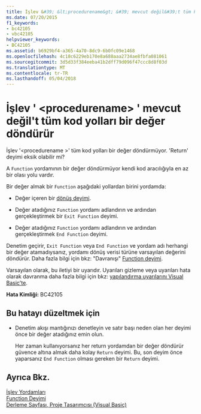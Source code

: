 ```yaml
---
title: İşlev &#39; &lt;procedurename&gt; &#39; mevcut değil&#39;t tüm kod yolları bir değer döndürür
ms.date: 07/20/2015
f1_keywords:
- bc42105
- vbc42105
helpviewer_keywords:
- BC42105
ms.assetid: b6929bf4-a365-4a70-8dc9-6b0fc09e1468
ms.openlocfilehash: 4c18c6229eb170e8a688aaa2734ae8fbfa081061
ms.sourcegitcommit: 3d5d33f384eeba41b2dff79d096f47ccc8d8f03d
ms.translationtype: MT
ms.contentlocale: tr-TR
ms.lasthandoff: 05/04/2018
---
```

# <a name="function-39ltprocedurenamegt39-doesn39t-return-a-value-on-all-code-paths"></a>İşlev &#39; &lt;procedurename&gt; &#39; mevcut değil&#39;t tüm kod yolları bir değer döndürür
İşlev '\<procedurename >' tüm kod yolları bir değer döndürmüyor. 'Return' deyimi eksik olabilir mi?  
  
 A `Function` yordamının bir değer döndürmüyor kendi kod aracılığıyla en az bir olası yolu vardır.  
  
 Bir değer almak bir `Function` aşağıdaki yollardan birini yordamda:  
  
-   Değer içeren bir [dönüş deyimi](../../../visual-basic/language-reference/statements/return-statement.md).  
  
-   Değer atadığınız `Function` yordamı adlandırın ve ardından gerçekleştirmek bir `Exit Function` deyimi.  
  
-   Değer atadığınız `Function` yordamı adlandırın ve ardından gerçekleştirmek `End Function` deyimi.  
  
 Denetim geçirir, `Exit Function` veya `End Function` ve yordam adı herhangi bir değer atamadıysanız, yordamı dönüş verisi türüne varsayılan değerini döndürür. Daha fazla bilgi için bkz: "Davranışı" [Function deyimi](../../../visual-basic/language-reference/statements/function-statement.md).  
  
 Varsayılan olarak, bu iletiyi bir uyarıdır. Uyarıları gizleme veya uyarıları hata olarak davranma daha fazla bilgi için bkz: [yapılandırma uyarılarını Visual Basic'te](/visualstudio/ide/configuring-warnings-in-visual-basic).  
  
 **Hata Kimliği:** BC42105  
  
## <a name="to-correct-this-error"></a>Bu hatayı düzeltmek için  
  
-   Denetim akışı mantığınızı denetleyin ve satır başı neden olan her deyimi önce bir değer atadığınız emin olun.  
  
     Her zaman kullanıyorsanız her return yordamdan bir değer döndürür güvence altına almak daha kolay `Return` deyimi. Bu, son deyim önce yaparsanız `End Function` olması gereken bir `Return` deyimi.  
  
## <a name="see-also"></a>Ayrıca Bkz.  
 [İşlev Yordamları](../../../visual-basic/programming-guide/language-features/procedures/function-procedures.md)  
 [Function Deyimi](../../../visual-basic/language-reference/statements/function-statement.md)  
 [Derleme Sayfası, Proje Tasarımcısı (Visual Basic)](/visualstudio/ide/reference/compile-page-project-designer-visual-basic)
